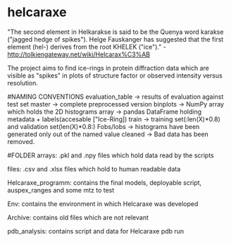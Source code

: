 # helcaraxe
"The second element in Helkarakse is said to be the Quenya word karakse ("jagged hedge of spikes"). Helge Fauskanger has suggested that the first element (hel-) derives from the root KHELEK ("ice")." -http://tolkiengateway.net/wiki/Helcarax%C3%AB

The project aims to find ice-rings in protein diffraction data which are visible as "spikes" in plots of structure factor or observed intensity versus resolution.

#NAMING CONVENTIONS
evaluation_table -> results of evaluation against test set
master 		-> complete preprocessed version
binplots 	-> NumPy array which holds the 2D histograms
array 		-> pandas DataFrame holding metadata + labels(accesable ["Ice-Ring])
train 		-> training set(:len(X)*0.8) and validation set(len(X)*0.8:)
Fobs/Iobs	-> histograms have been generated only out of the named value
cleaned 		-> Bad data has been removed.

#FOLDER
arrays: 		.pkl and .npy files which hold data read by the scripts

files: 		.csv and .xlsx files which hold to human readable data

Helcaraxe_programm: contains the final models, deployable script, auspex_ranges and some mtz to test

Env:		contains the environment in which Helcaraxe was developed

Archive: 	contains old files which are not relevant

pdb_analysis:	contains script and data for Helcaraxe pdb run

